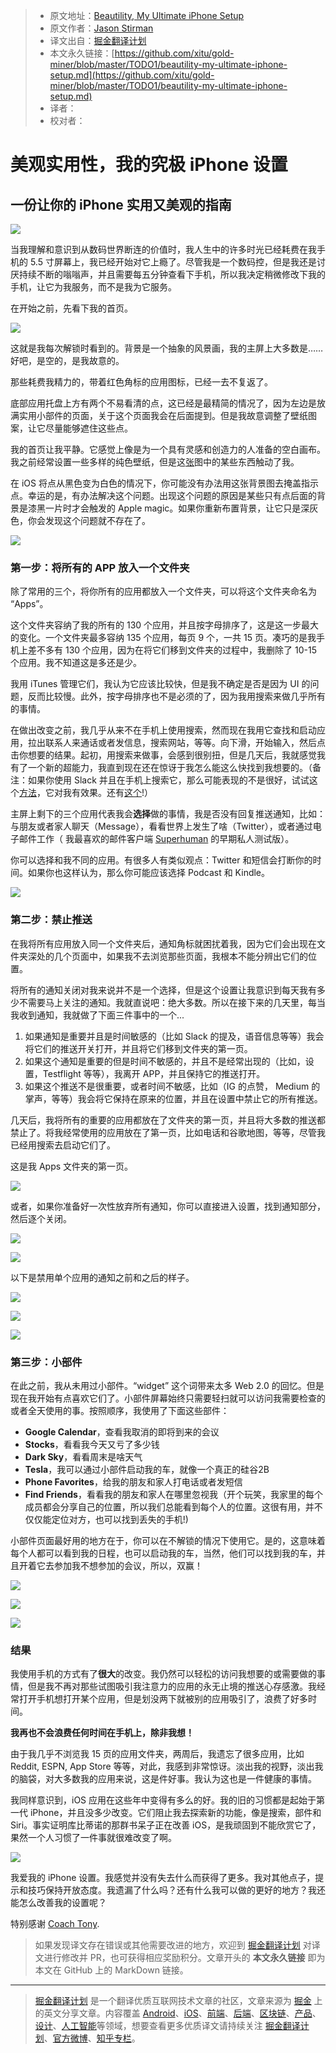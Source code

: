 > * 原文地址：[Beautility, My Ultimate iPhone Setup](https://betterhumans.coach.me/beautility-my-ultimate-iphone-setup-1b3dd0c588a0)
> * 原文作者：[Jason Stirman](https://betterhumans.coach.me/@stirman?source=post_header_lockup)
> * 译文出自：[掘金翻译计划](https://github.com/xitu/gold-miner)
> * 本文永久链接：[https://github.com/xitu/gold-miner/blob/master/TODO1/beautility-my-ultimate-iphone-setup.md](https://github.com/xitu/gold-miner/blob/master/TODO1/beautility-my-ultimate-iphone-setup.md)
> * 译者：
> * 校对者：

# 美观实用性，我的究极 iPhone 设置

## 一份让你的 iPhone 实用又美观的指南

![](https://cdn-images-1.medium.com/max/1600/1*GP6_qP2JArexoS_DQP-AWQ.jpeg)

当我理解和意识到从数码世界断连的价值时，我人生中的许多时光已经耗费在我手机的 5.5 寸屏幕上，我已经开始对它上瘾了。尽管我是一个数码控，但是我还是讨厌持续不断的嗡嗡声，并且需要每五分钟查看下手机，所以我决定稍微修改下我的手机，让它为我服务，而不是我为它服务。

在开始之前，先看下我的首页。

![](https://cdn-images-1.medium.com/max/600/1*wwNWMc756AVs5U731rXCtQ.png)

这就是我每次解锁时看到的。背景是一个抽象的风景画，我的主屏上大多数是……好吧，是空的，是我故意的。

那些耗费我精力的，带着红色角标的应用图标，已经一去不复返了。

底部应用托盘上方有两个不易看清的点，这已经是最精简的情况了，因为左边是放满实用小部件的页面，关于这个页面我会在后面提到。但是我故意调整了壁纸图案，让它尽量能够遮住这些点。

我的首页让我平静。它感觉上像是为一个具有灵感和创造力的人准备的空白画布。我之前经常设置一些多样的纯色壁纸，但是这[张](http://www.idownloadblog.com/2016/08/21/wallpapers-of-the-week-minimalist-mountains-continued/)图中的某些东西触动了我。

在 iOS 将点从黑色变为白色的情况下，你可能没有办法用这张背景图去掩盖指示点。幸运的是，有办法解决这个问题。出现这个问题的原因是某些只有点后面的背景是漆黑一片时才会触发的 Apple magic。如果你重新布置背景，让它只是深灰色，你会发现这个问题就不存在了。

![](https://cdn-images-1.medium.com/max/800/1*AtDu4cwBjqdcgBD1HReyUA.png)

### 第一步：将所有的 APP 放入一个文件夹

除了常用的三个，将你所有的应用都放入一个文件夹，可以将这个文件夹命名为 “Apps”。

这个文件夹容纳了我的所有的 130 个应用，并且按字母排序了，这是这一步最大的变化。一个文件夹最多容纳 135 个应用，每页 9 个，一共 15 页。凑巧的是我手机上差不多有 130 个应用，因为在将它们移到文件夹的过程中，我删除了 10-15 个应用。我不知道这是多还是少。

我用 iTunes 管理它们，我认为它应该比较快，但是我不确定是否是因为 UI 的问题，反而比较慢。此外，按字母排序也不是必须的了，因为我用搜索来做几乎所有的事情。

在做出改变之前，我几乎从来不在手机上使用搜索，然而现在我用它查找和启动应用，拉出联系人来通话或者发信息，搜索网站，等等。向下滑，开始输入，然后点击你想要的结果。起初，用搜索来做事，会感到很别扭，但是几天后，我就感觉我有了一个新的超能力，我直到现在还在惊讶于我怎么能这么快找到我想要的。（备注：如果你使用 Slack 并且在手机上搜索它，那么可能表现的不是很好，试试这个[方法](https://t.co/QPXkP5VZKB)，它对我有效果。还有[这个](https://medium.com/@aunder)!）

主屏上剩下的三个应用代表我会**选择**做的事情，我是否没有回复推送通知，比如：与朋友或者家人聊天（Message），看看世界上发生了啥（Twitter），或者通过电子邮件工作（ 我最喜欢的邮件客户端 [Superhuman](https://superhuman.com/) 的早期私人测试版）。

你可以选择和我不同的应用。有很多人有类似观点：Twitter 和短信会打断你的时间。如果你也这样认为，那么你可能应该选择 Podcast 和 Kindle。

![](https://cdn-images-1.medium.com/max/800/1*AtDu4cwBjqdcgBD1HReyUA.png)

### 第二步：禁止推送

在我将所有应用放入同一个文件夹后，通知角标就困扰着我，因为它们会出现在文件夹深处的几个页面中，如果我不去浏览那些页面，我根本不能分辨出它们的位置。

将所有的通知关闭对我来说并不是一个选择，但是这个设置让我意识到每天我有多少不需要马上关注的通知。我就直说吧：绝大多数。所以在接下来的几天里，每当我收到通知，我就做了下面三件事中的一个...

1.  如果通知是重要并且是时间敏感的（比如 Slack 的提及，语音信息等等）我会将它们的推送开关打开，并且将它们移到文件夹的第一页。
2.  如果这个通知是重要的但是时间不敏感的，并且不是经常出现的（比如，设置，Testflight 等等），我离开 APP，并且保持它的推送打开。
3.  如果这个推送不是很重要，或者时间不敏感，比如（IG 的点赞， Medium 的掌声，等等）我会将它保持在原来的位置，并且在设置中禁止它的所有推送。

几天后，我将所有的重要的应用都放在了文件夹的第一页，并且将大多数的推送都禁止了。将我经常使用的应用放在了第一页，比如电话和谷歌地图，等等，尽管我已经用搜索去启动它们了。

这是我 Apps 文件夹的第一页。

![](https://cdn-images-1.medium.com/max/800/1*ZXu9WEbM2EwI-bQoCGo2bw.png)

或者，如果你准备好一次性放弃所有通知，你可以直接进入设置，找到通知部分，然后逐个关闭。

![](https://cdn-images-1.medium.com/max/600/1*NbgNiVH3FdCRILy4ZF2WFA.png)

![](https://cdn-images-1.medium.com/max/600/1*HfVbZ8givcxtGKpwsZPozQ.png)

以下是禁用单个应用的通知之前和之后的样子。

![](https://cdn-images-1.medium.com/max/600/1*dif55a98c_vNFcmNIshuvg.png)

![](https://cdn-images-1.medium.com/max/600/1*vHUMisltVdqReV5_fBxn_A.png)

![](https://cdn-images-1.medium.com/max/800/1*AtDu4cwBjqdcgBD1HReyUA.png)

### 第三步：小部件

在此之前，我从未用过小部件。“widget” 这个词带来太多 Web 2.0 的回忆。但是现在我开始有点喜欢它们了。小部件屏幕始终只需要轻扫就可以访问我需要检查的或者全天使用的事。按照顺序，我使用了下面这些部件：

*   **Google Calendar**，查看我取消的即将到来的会议 
*   **Stocks**，看看我今天又亏了多少钱 
*   **Dark Sky**，看看周末是啥天气 
*   **Tesla**，我可以通过小部件启动我的车，就像一个真正的硅谷2B 
*   **Phone Favorites**，给我的朋友和家人打电话或者发短信 
*   **Find Friends**，看看我的朋友和家人在哪里忽视我（开个玩笑，我家里的每个成员都会分享自己的位置，所以我们总能看到每个人的位置。这很有用，并不仅仅能定位对方，也可以找到丢失的手机!)

小部件页面最好用的地方在于，你可以在不解锁的情况下使用它。是的，这意味着每个人都可以看到我的日程，也可以启动我的车，当然，他们可以找到我的车，并且开着它去参加我不想参加的会议，所以，双赢！

![](https://cdn-images-1.medium.com/max/600/1*6TQRSPMw8Ov3icJ3uMoxCQ.jpeg)

![](https://cdn-images-1.medium.com/max/600/1*OZrisFwBJdu2StGiL_IcdA.jpeg)

![](https://cdn-images-1.medium.com/max/800/1*AtDu4cwBjqdcgBD1HReyUA.png)

### 结果

我使用手机的方式有了**很大**的改变。我仍然可以轻松的访问我想要的或需要做的事情，但是我不再对那些试图吸引我注意力的应用的永无止境的推送心存感激。我经常打开手机想打开某个应用，但是划没两下就被别的应用吸引了，浪费了好多时间。

**我再也不会浪费任何时间在手机上，除非我想！**

由于我几乎不浏览我 15 页的应用文件夹，两周后，我遗忘了很多应用，比如 Reddit, ESPN, App Store 等等，对此，我感到非常惊讶。淡出我的视野，淡出我的脑袋，对大多数我的应用来说，这是件好事。我认为这也是一件健康的事情。

我同样意识到，iOS 应用在这些年中变得有多么的好。我的旧的习惯都是起始于第一代 iPhone，并且没多少改变。它们阻止我去探索新的功能，像是搜索，部件和 Siri。事实证明库比蒂诺的那群书呆子正在改善 iOS，是我顽固到不能欣赏它了，果然一个人习惯了一件事就很难改变了啊。

![](https://cdn-images-1.medium.com/max/800/1*AtDu4cwBjqdcgBD1HReyUA.png)

我爱我的 iPhone 设置。我感觉并没有失去什么而获得了更多。我对其他点子，提示和技巧保持开放态度。我遗漏了什么吗？还有什么我可以做的更好的地方？我还能怎么改善我的设置呢？


特别感谢 [Coach Tony](https://medium.com/@coachtony?source=post_page).

> 如果发现译文存在错误或其他需要改进的地方，欢迎到 [掘金翻译计划](https://github.com/xitu/gold-miner) 对译文进行修改并 PR，也可获得相应奖励积分。文章开头的 **本文永久链接** 即为本文在 GitHub 上的 MarkDown 链接。


---

> [掘金翻译计划](https://github.com/xitu/gold-miner) 是一个翻译优质互联网技术文章的社区，文章来源为 [掘金](https://juejin.im) 上的英文分享文章。内容覆盖 [Android](https://github.com/xitu/gold-miner#android)、[iOS](https://github.com/xitu/gold-miner#ios)、[前端](https://github.com/xitu/gold-miner#前端)、[后端](https://github.com/xitu/gold-miner#后端)、[区块链](https://github.com/xitu/gold-miner#区块链)、[产品](https://github.com/xitu/gold-miner#产品)、[设计](https://github.com/xitu/gold-miner#设计)、[人工智能](https://github.com/xitu/gold-miner#人工智能)等领域，想要查看更多优质译文请持续关注 [掘金翻译计划](https://github.com/xitu/gold-miner)、[官方微博](http://weibo.com/juejinfanyi)、[知乎专栏](https://zhuanlan.zhihu.com/juejinfanyi)。
